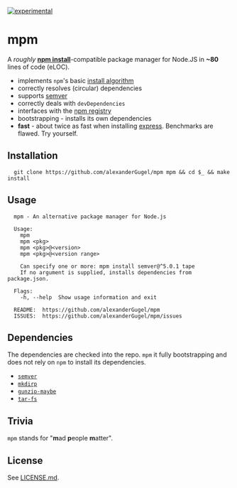 [![experimental](http://hughsk.github.io/stability-badges/dist/experimental.svg)](http://github.com/hughsk/stability-badges)

mpm
===

A *roughly* [**npm install**](https://www.npmjs.com/)-compatible package manager for Node.JS in **~80** lines of code (eLOC).

* implements `npm`'s basic [install algorithm](https://docs.npmjs.com/cli/install#algorithm)
* correctly resolves (circular) dependencies
* supports [semver](http://semver.org/)
* correctly deals with `devDependencies`
* interfaces with the [npm registry](https://www.npmjs.org/)
* bootstrapping - installs its own dependencies
* **fast** - about twice as fast when installing [express](https://www.npmjs.com/package/express). Benchmarks are flawed. Try yourself.

Installation
------------

```
  git clone https://github.com/alexanderGugel/mpm mpm && cd $_ && make install
```

Usage
-----

```
  mpm - An alternative package manager for Node.js

  Usage:
    mpm
    mpm <pkg>
    mpm <pkg>@<version>
    mpm <pkg>@<version range>

    Can specify one or more: mpm install semver@^5.0.1 tape
    If no argument is supplied, installs dependencies from package.json.

  Flags:
    -h, --help  Show usage information and exit

  README:  https://github.com/alexanderGugel/mpm
  ISSUES:  https://github.com/alexanderGugel/mpm/issues
```

Dependencies
------------

The dependencies are checked into the repo. `mpm` it fully bootstrapping and does not rely on `npm` to install its dependencies.

* [`semver`](https://www.npmjs.com/package/semver)
* [`mkdirp`](https://www.npmjs.com/package/mkdirp)
* [`gunzip-maybe`](https://www.npmjs.com/package/gunzip-maybe)
* [`tar-fs`](https://www.npmjs.com/package/tar-fs)

Trivia
------

`mpm` stands for "**m**ad **p**eople **m**atter".

License
-------

See [LICENSE.md](LICENSE.md).
